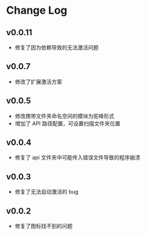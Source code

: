 # Change Log

## v0.0.11

- 修复了因为依赖导致的无法激活问题

## v0.0.7

- 修改了扩展激活方案

## v0.0.5

- 修改携带文件夹命名空间的模块为驼峰形式
- 增加了 API 路径配置，可设置扫描文件夹位置

## v0.0.4

- 修复了 api 文件夹中可能传入错误文件导致的程序崩溃

## v0.0.3

- 修复了无法自动激活的 bug

## v0.0.2

- 修复了图标找不到的问题
